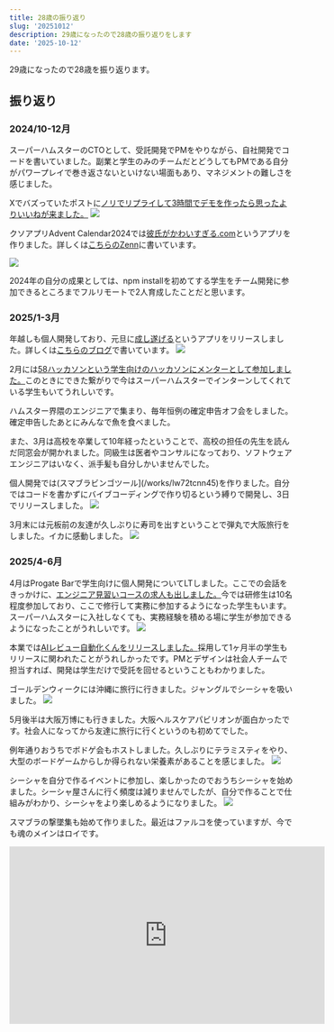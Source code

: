 ```yaml
---
title: 28歳の振り返り
slug: '20251012'
description: 29歳になったので28歳の振り返りをします
date: '2025-10-12'
---
```


29歳になったので28歳を振り返ります。

## 振り返り

### 2024/10-12月

スーパーハムスターのCTOとして、受託開発でPMをやりながら、自社開発でコードを書いていました。副業と学生のみのチームだとどうしてもPMである自分がパワープレイで巻き返さないといけない場面もあり、マネジメントの難しさを感じました。

Xでバズっていたポストに[ノリでリプライして3時間でデモを作ったら思ったよりいいねが来ました。](https://x.com/andmohiko/status/1853135009508667768)
![](./images/redmeat.png)


クソアプリAdvent Calendar2024では[彼氏がかわいすぎる.com](/works/vvra1oofpw)というアプリを作りました。詳しくは[こちらのZenn](https://zenn.dev/andmohiko/articles/d916e356438cfe)に書いています。

![](./images/kareshi-kawaisugiru.png)

2024年の自分の成果としては、npm installを初めてする学生をチーム開発に参加できるところまでフルリモートで2人育成したことだと思います。

### 2025/1-3月

年越しも個人開発しており、元旦に[成し遂げる](/works/iltd9gpzw)というアプリをリリースしました。詳しくは[こちらのブログ](/blogs/nashitogeru)で書いています。
![](./images/nashitogeru.png)

2月には[58ハッカソンという学生向けのハッカソンにメンターとして参加しました。](/blogs/58hackathon2025)このときにできた繋がりで今はスーパーハムスターでインターンしてくれている学生もいてうれしいです。

ハムスター界隈のエンジニアで集まり、毎年恒例の確定申告オフ会をしました。確定申告したあとにみんなで魚を食べました。

また、3月は高校を卒業して10年経ったということで、高校の担任の先生を読んだ同窓会が開かれました。同級生は医者やコンサルになっており、ソフトウェアエンジニアはいなく、派手髪も自分しかいませんでした。

個人開発では(スマブラビンゴツール](/works/lw72tcnn45)を作りました。自分ではコードを書かずにバイブコーディングで作り切るという縛りで開発し、3日でリリースしました。
![](./images/smash-bingo.jpeg)

3月末には元板前の友達が久しぶりに寿司を出すということで弾丸で大阪旅行をしました。イカに感動しました。
![](./images/chaka_ika.jpg)

### 2025/4-6月

4月はProgate Barで学生向けに個人開発についてLTしました。ここでの会話をきっかけに、[エンジニア見習いコースの求人も出しました。](/blogs/engineer-apprenticeship)今では研修生は10名程度参加しており、ここで修行して実務に参加するようになった学生もいます。スーパーハムスターに入社しなくても、実務経験を積める場に学生が参加できるようになったことがうれしいです。
![](./images/progate_bar.jpg)

本業では[AIレビュー自動化くんをリリースしました。](https://prtimes.jp/main/html/rd/p/000000028.000142396.html)採用して1ヶ月半の学生もリリースに関われたことがうれしかったです。PMとデザインは社会人チームで担当すれば、開発は学生だけで受託を回せるということもわかりました。

ゴールデンウィークには沖縄に旅行に行きました。ジャングルでシーシャを吸いました。
![](./images/jungle_shisha.jpg)

5月後半は大阪万博にも行きました。大阪ヘルスケアパビリオンが面白かったです。社会人になってから友達に旅行に行くというのも初めてでした。

例年通りおうちでボドゲ会もホストしました。久しぶりにテラミスティをやり、大型のボードゲームからしか得られない栄養素があることを感じました。
![](./images/boardgame_terra.png)

シーシャを自分で作るイベントに参加し、楽しかったのでおうちシーシャを始めました。シーシャ屋さんに行く頻度は減りませんでしたが、自分で作ることで仕組みがわかり、シーシャをより楽しめるようになりました。
![](./images/myshisha.png)

スマブラの撃墜集も始めて作りました。最近はファルコを使っていますが、今でも魂のメインはロイです。
<iframe width="560" height="315" src="https://www.youtube.com/embed/s6rSrar4yPU?si=qAd8E_WkLAlvJmq5" title="YouTube video player" frameborder="0" allow="accelerometer; autoplay; clipboard-write; encrypted-media; gyroscope; picture-in-picture; web-share" referrerpolicy="strict-origin-when-cross-origin" allowfullscreen />

### 2025/7-9月

この頃は、生成AIを使うほど作業時間が短くなり、時間給で働いている人は逆に赤字になってしまうという問題に悩んでいました。弊社の技術顧問に相談し、全体的にエンジニアメンバーの時給の見直しをするべきだとアドバイスをいただきました。

夏休みにまた沖縄に旅行に行きました。海を眺めながらiPadでコードを書きました。
![](./images/okinawa_sea.jpg)

ハムスター界隈のエンジニアで集まり、シーシャ屋さんを貸し切ってLT会を開きました。貸し切りさせてくださった[御茶ノ水WARP](https://x.com/shishawarp)さんありがとう。
![](./images/shishalt.png)

9月にもProgate Barにまた参加し、[学生向けにLTをしました。](https://youtu.be/vTEjcYRNxr0)ウケてよかったです。

9月末にはTRUNK飲み会がありました。学生の頃のインターン生仲間と現役のインターン生が集まりました。卒業してからもこうして集まれる繋がりがあることが幸せです。

### まとめ

シーシャによりハマる1年間でした。
個人開発も3つリリースできて、旅行もたくさんでき、去年掲げたことを達成できました。

## 29歳の目標

この1年間は、会社で自分がタスクを持ちすぎると、キャパったときに自分が開発チームのボトルネックになってしまうという問題を感じた1年間でした。29歳は自分がいなくても回る開発組織を作ることを目標にしたいです。

##さいごに

今年もよろしくお願いします。
例のアレです [干し芋](https://www.amazon.co.jp/hz/wishlist/ls/2880LJTFXG8VA?ref_=wl_share)